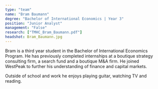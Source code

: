 ```yaml
---
type: "team"
name: "Bram Baumann"
degree: "Bachelor of International Economics | Year 3"
position: "Junior Analyst"
management: "False"
research: ["TMHC_Bram_Baumann.pdf"]
headshot: Bram_Baumann.jpg
---
```


Bram is a third year student in the Bachelor of International Economics Program. He has previously completed internships at a boutique strategy consulting firm, a search fund and a boutique M&A firm. He joined WestPeak to further his understanding of finance and capital markets. 

Outside of school and work he enjoys playing guitar, watching TV and reading. 

